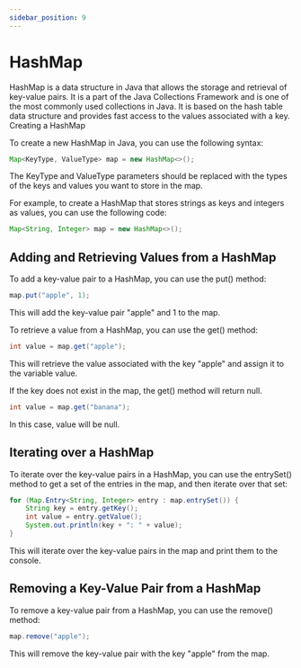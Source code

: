```yaml
---
sidebar_position: 9
---
```


# HashMap

HashMap is a data structure in Java that allows the storage and retrieval of key-value pairs. It is a part of the Java Collections Framework and is one of the most commonly used collections in Java. It is based on the hash table data structure and provides fast access to the values associated with a key.
Creating a HashMap

To create a new HashMap in Java, you can use the following syntax:

```java
Map<KeyType, ValueType> map = new HashMap<>();
```

The KeyType and ValueType parameters should be replaced with the types of the keys and values you want to store in the map.

For example, to create a HashMap that stores strings as keys and integers as values, you can use the following code:

```java
Map<String, Integer> map = new HashMap<>();
```

## Adding and Retrieving Values from a HashMap

To add a key-value pair to a HashMap, you can use the put() method:

```java
map.put("apple", 1);
```

This will add the key-value pair "apple" and 1 to the map.

To retrieve a value from a HashMap, you can use the get() method:

```java
int value = map.get("apple");
```
This will retrieve the value associated with the key "apple" and assign it to the variable value.

If the key does not exist in the map, the get() method will return null.

```java
int value = map.get("banana");
```

In this case, value will be null.

## Iterating over a HashMap

To iterate over the key-value pairs in a HashMap, you can use the entrySet() method to get a set of the entries in the map, and then iterate over that set:

```java
for (Map.Entry<String, Integer> entry : map.entrySet()) {
    String key = entry.getKey();
    int value = entry.getValue();
    System.out.println(key + ": " + value);
}
```

This will iterate over the key-value pairs in the map and print them to the console.

## Removing a Key-Value Pair from a HashMap

To remove a key-value pair from a HashMap, you can use the remove() method:

```java
map.remove("apple");
```

This will remove the key-value pair with the key "apple" from the map.